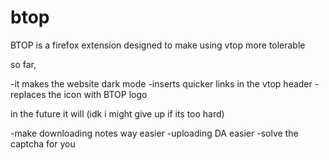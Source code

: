 # btop
BTOP is a firefox extension designed to make using vtop more tolerable

so far, 

-it makes the website dark mode
-inserts quicker links in the vtop header
-replaces the icon with BTOP logo

in the future it will (idk i might give up if its too hard)

-make downloading notes way easier
-uploading DA easier
-solve the captcha for you
